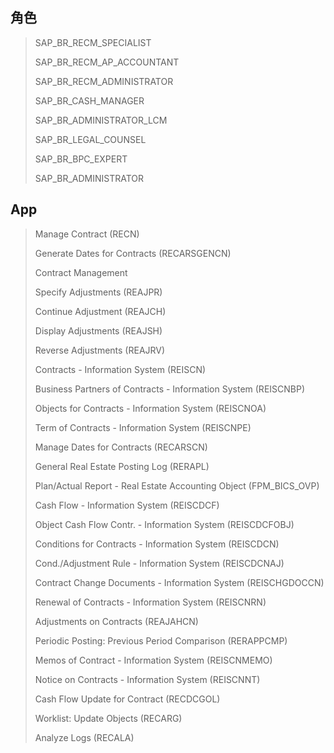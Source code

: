 ## 角色
> SAP_BR_RECM_SPECIALIST
>
> SAP_BR_RECM_AP_ACCOUNTANT
>
> SAP_BR_RECM_ADMINISTRATOR
>
> SAP_BR_CASH_MANAGER
>
> SAP_BR_ADMINISTRATOR_LCM
>
> SAP_BR_LEGAL_COUNSEL
>
> SAP_BR_BPC_EXPERT
>
> SAP_BR_ADMINISTRATOR
## App
> Manage Contract (RECN)
>
> Generate Dates for Contracts (RECARSGENCN)
>
> Contract Management
>
> Specify Adjustments (REAJPR)
>
> Continue Adjustment (REAJCH)
>
> Display Adjustments (REAJSH)
>
> Reverse Adjustments (REAJRV)
>
> Contracts - Information System (REISCN)
>
> Business Partners of Contracts - Information System (REISCNBP)
>
> Objects for Contracts - Information System (REISCNOA)
>
> Term of Contracts - Information System (REISCNPE)
>
> Manage Dates for Contracts (RECARSCN)
>
> General Real Estate Posting Log (RERAPL)
>
> Plan/Actual Report - Real Estate Accounting Object (FPM_BICS_OVP)
>
> Cash Flow - Information System (REISCDCF)
>
> Object Cash Flow Contr. - Information System (REISCDCFOBJ)
>
> Conditions for Contracts - Information System (REISCDCN)
>
> Cond./Adjustment Rule - Information System (REISCDCNAJ)
>
> Contract Change Documents - Information System (REISCHGDOCCN)
>
> Renewal of Contracts - Information System (REISCNRN)
>
> Adjustments on Contracts (REAJAHCN)
>
> Periodic Posting: Previous Period Comparison (RERAPPCMP)
>
> Memos of Contract - Information System (REISCNMEMO)
>
> Notice on Contracts - Information System (REISCNNT)
>
> Cash Flow Update for Contract (RECDCGOL)
>
> Worklist: Update Objects (RECARG)
>
> Analyze Logs (RECALA)